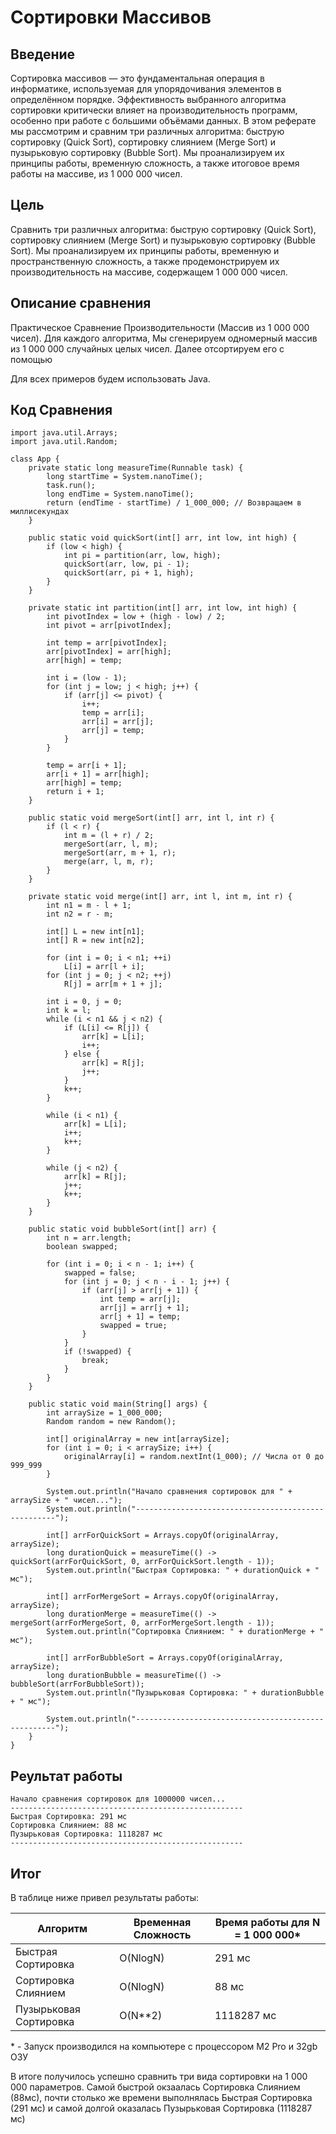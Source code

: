 # Сортировки Массивов

## Введение
Сортировка массивов — это фундаментальная операция в информатике, используемая для упорядочивания элементов в определённом порядке. Эффективность выбранного алгоритма сортировки критически влияет на производительность программ, особенно при работе с большими объёмами данных. В этом реферате мы рассмотрим и сравним три различных алгоритма: быструю сортировку (Quick Sort), сортировку слиянием (Merge Sort) и пузырьковую сортировку (Bubble Sort). Мы проанализируем их принципы работы, временную сложность, а также итоговое время работы на массиве, из 1 000 000 чисел.

## Цель
Сравнить три различных алгоритма: быструю сортировку (Quick Sort), сортировку слиянием (Merge Sort) и пузырьковую сортировку (Bubble Sort). Мы проанализируем их принципы работы, временную и пространственную сложность, а также продемонстрируем их производительность на массиве, содержащем 1 000 000 чисел. 


## Описание сравнения
Практическое Сравнение Производительности (Массив из 1 000 000 чисел). Для каждого алгоритма, Мы сгенерируем одномерный массив из 1 000 000 случайных целых чисел. Далее отсортируем его с помощью

Для всех примеров будем использовать Java.

## Код Сравнения
```
import java.util.Arrays;
import java.util.Random;

class App {
    private static long measureTime(Runnable task) {
        long startTime = System.nanoTime();
        task.run();
        long endTime = System.nanoTime();
        return (endTime - startTime) / 1_000_000; // Возвращаем в миллисекундах
    }

    public static void quickSort(int[] arr, int low, int high) {
        if (low < high) {
            int pi = partition(arr, low, high);
            quickSort(arr, low, pi - 1);
            quickSort(arr, pi + 1, high);
        }
    }

    private static int partition(int[] arr, int low, int high) {
        int pivotIndex = low + (high - low) / 2;
        int pivot = arr[pivotIndex];

        int temp = arr[pivotIndex];
        arr[pivotIndex] = arr[high];
        arr[high] = temp;

        int i = (low - 1);
        for (int j = low; j < high; j++) {
            if (arr[j] <= pivot) {
                i++;
                temp = arr[i];
                arr[i] = arr[j];
                arr[j] = temp;
            }
        }

        temp = arr[i + 1];
        arr[i + 1] = arr[high];
        arr[high] = temp;
        return i + 1;
    }

    public static void mergeSort(int[] arr, int l, int r) {
        if (l < r) {
            int m = (l + r) / 2;
            mergeSort(arr, l, m);
            mergeSort(arr, m + 1, r);
            merge(arr, l, m, r);
        }
    }

    private static void merge(int[] arr, int l, int m, int r) {
        int n1 = m - l + 1;
        int n2 = r - m;

        int[] L = new int[n1];
        int[] R = new int[n2];

        for (int i = 0; i < n1; ++i)
            L[i] = arr[l + i];
        for (int j = 0; j < n2; ++j)
            R[j] = arr[m + 1 + j];

        int i = 0, j = 0;
        int k = l;
        while (i < n1 && j < n2) {
            if (L[i] <= R[j]) {
                arr[k] = L[i];
                i++;
            } else {
                arr[k] = R[j];
                j++;
            }
            k++;
        }

        while (i < n1) {
            arr[k] = L[i];
            i++;
            k++;
        }

        while (j < n2) {
            arr[k] = R[j];
            j++;
            k++;
        }
    }

    public static void bubbleSort(int[] arr) {
        int n = arr.length;
        boolean swapped;

        for (int i = 0; i < n - 1; i++) {
            swapped = false;
            for (int j = 0; j < n - i - 1; j++) {
                if (arr[j] > arr[j + 1]) {
                    int temp = arr[j];
                    arr[j] = arr[j + 1];
                    arr[j + 1] = temp;
                    swapped = true;
                }
            }
            if (!swapped) {
                break;
            }
        }
    }

    public static void main(String[] args) {
        int arraySize = 1_000_000;
        Random random = new Random();

        int[] originalArray = new int[arraySize];
        for (int i = 0; i < arraySize; i++) {
            originalArray[i] = random.nextInt(1_000); // Числа от 0 до 999_999
        }

        System.out.println("Начало сравнения сортировок для " + arraySize + " чисел...");
        System.out.println("----------------------------------------------------");

        int[] arrForQuickSort = Arrays.copyOf(originalArray, arraySize);
        long durationQuick = measureTime(() -> quickSort(arrForQuickSort, 0, arrForQuickSort.length - 1));
        System.out.println("Быстрая Сортировка: " + durationQuick + " мс");

        int[] arrForMergeSort = Arrays.copyOf(originalArray, arraySize);
        long durationMerge = measureTime(() -> mergeSort(arrForMergeSort, 0, arrForMergeSort.length - 1));
        System.out.println("Сортировка Слиянием: " + durationMerge + " мс");

        int[] arrForBubbleSort = Arrays.copyOf(originalArray, arraySize);
        long durationBubble = measureTime(() -> bubbleSort(arrForBubbleSort));
        System.out.println("Пузырьковая Сортировка: " + durationBubble + " мс");

        System.out.println("----------------------------------------------------");
    }
}
```

## Реультат работы
```
Начало сравнения сортировок для 1000000 чисел...
----------------------------------------------------
Быстрая Сортировка: 291 мс
Сортировка Слиянием: 88 мс
Пузырьковая Сортировка: 1118287 мс
----------------------------------------------------
```

## Итог

В таблице ниже привел результаты работы:

| Алгоритм               | Временная Сложность | Время работы для N = 1 000 000\* |
| ---------------------- | ------------------- | -------------------------------- |
| Быстрая Сортировка     | O(NlogN)            | 291 мс                           |
| Сортировка Слиянием    | O(NlogN)            | 88 мс                            |
| Пузырьковая Сортировка | O(N\*\*2)           | 1118287 мс                       |

\* - Запуск производился на компьютере с процессором M2 Pro и 32gb ОЗУ


В итоге получилось успешно сравнить три вида сортировки на 1 000 000 параметров. Самой быстрой окзаалась Сортировка Слиянием (88мс), почти столько же времени выполнялась Быстрая Сортировка (291 мс) и самой долгой оказалась Пузырьковая Сортировка (1118287 мс)